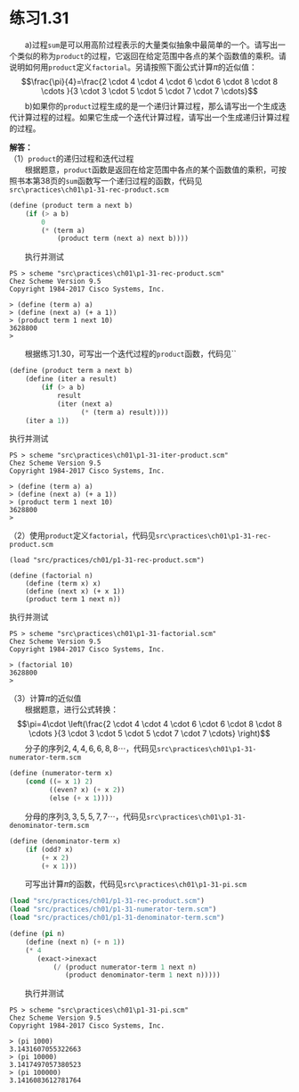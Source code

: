 # 练习1.31
&emsp;&emsp;a)过程`sum`是可以用高阶过程表示的大量类似抽象中最简单的一个。请写出一个类似的称为`product`的过程，它返回在给定范围中各点的某个函数值的乘积。请说明如何用`product`定义`factorial`。另请按照下面公式计算$\pi$的近似值：$$\frac{\pi}{4}=\frac{2 \cdot 4 \cdot 4 \cdot 6 \cdot 6 \cdot 8 \cdot 8 \cdots }{3 \cdot 3 \cdot 5 \cdot 5 \cdot 7 \cdot 7 \cdots}$$&emsp;&emsp;b)如果你的`product`过程生成的是一个递归计算过程，那么请写出一个生成迭代计算过程的过程。如果它生成一个迭代计算过程，请写出一个生成递归计算过程的过程。  

**解答：**  
（1）`product`的递归过程和迭代过程  
&emsp;&emsp;根据题意，`product`函数是返回在给定范围中各点的某个函数值的乘积，可按照书本第38页的`sum`函数写一个递归过程的函数，代码见`src\practices\ch01\p1-31-rec-product.scm`
```lisp
(define (product term a next b)
    (if (> a b)
        0
        (* (term a)
            (product term (next a) next b))))
```
&emsp;&emsp;执行并测试
```shell
PS > scheme "src\practices\ch01\p1-31-rec-product.scm"
Chez Scheme Version 9.5
Copyright 1984-2017 Cisco Systems, Inc.

> (define (term a) a)
> (define (next a) (+ a 1))
> (product term 1 next 10)
3628800
>
```
&emsp;&emsp;根据练习1.30，可写出一个迭代过程的`product`函数，代码见``
```lisp
(define (product term a next b)
    (define (iter a result)
        (if (> a b)
            result
            (iter (next a)
                  (* (term a) result))))
    (iter a 1))
```
执行并测试
```shell
PS > scheme "src\practices\ch01\p1-31-iter-product.scm"
Chez Scheme Version 9.5
Copyright 1984-2017 Cisco Systems, Inc.

> (define (term a) a)
> (define (next a) (+ a 1))
> (product term 1 next 10)
3628800
>
```
（2）使用`product`定义`factorial`，代码见`src\practices\ch01\p1-31-rec-product.scm`  
```
(load "src/practices/ch01/p1-31-rec-product.scm")

(define (factorial n)
    (define (term x) x)
    (define (next x) (+ x 1))
    (product term 1 next n))
```
执行并测试
```shell
PS > scheme "src\practices\ch01\p1-31-factorial.scm"
Chez Scheme Version 9.5
Copyright 1984-2017 Cisco Systems, Inc.

> (factorial 10)
3628800
>
```
（3）计算$\pi$的近似值  
&emsp;&emsp;根据题意，进行公式转换：$$\pi=4\cdot \left(\frac{2 \cdot 4 \cdot 4 \cdot 6 \cdot 6 \cdot 8 \cdot 8 \cdots }{3 \cdot 3 \cdot 5 \cdot 5 \cdot 7 \cdot 7 \cdots} \right)$$&emsp;&emsp;分子的序列$2,4,4,6,6,8,8\cdots$，代码见`src\practices\ch01\p1-31-numerator-term.scm`
```lisp
(define (numerator-term x)
    (cond ((= x 1) 2)
          ((even? x) (+ x 2))
          (else (+ x 1))))
```
&emsp;&emsp;分母的序列$3,3,5,5,7,7\cdots$，代码见`src\practices\ch01\p1-31-denominator-term.scm`
```lisp
(define (denominator-term x)
    (if (odd? x)
        (+ x 2)
        (+ x 1)))
```
&emsp;&emsp;可写出计算$\pi$的函数，代码见`src\practices\ch01\p1-31-pi.scm`
```lisp
(load "src/practices/ch01/p1-31-rec-product.scm")
(load "src/practices/ch01/p1-31-numerator-term.scm")
(load "src/practices/ch01/p1-31-denominator-term.scm")

(define (pi n)
    (define (next n) (+ n 1))
    (* 4 
       (exact->inexact
           (/ (product numerator-term 1 next n)
              (product denominator-term 1 next n)))))
```
&emsp;&emsp;执行并测试
```shell
PS > scheme "src\practices\ch01\p1-31-pi.scm"
Chez Scheme Version 9.5
Copyright 1984-2017 Cisco Systems, Inc.

> (pi 1000)
3.1431607055322663
> (pi 10000)
3.1417497057380523
> (pi 100000)
3.1416083612781764
```